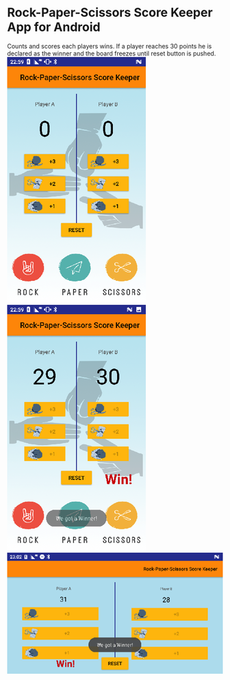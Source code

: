 # Rock-Paper-Scissors Score Keeper App for Android
Counts and scores each players wins.
If a player reaches 30 points he is declared as the winner and the board freezes until reset button is pushed.
![Screenshot](Screenshot_20180124-225947.png)   ![Screenshot](Screenshot_20180124-225956.png)![Screenshot](Screenshot_20180124-230255.png)
